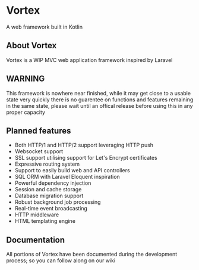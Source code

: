 # Vortex
A web framework built in Kotlin

## About Vortex
Vortex is a WIP MVC web application framework inspired by Laravel

## WARNING
This framework is nowhere near finished, while it may get close to a usable state very quickly there is no guarentee on functions and features remaining 
in the same state, please wait until an offical release before using this in any proper capacity

## Planned features
* Both HTTP/1 and HTTP/2 support leveraging HTTP push
* Websocket support
* SSL support utilising support for Let's Encrypt certificates
* Expressive routing system
* Support to easily build web and API controllers
* SQL ORM with Laravel Eloquent inspiration
* Powerful dependency injection
* Session and cache storage
* Database migration support
* Robust background job processing
* Real-time event broadcasting
* HTTP middleware
* HTML templating engine

## Documentation
All portions of Vortex have been documented during the development process;
 so you can follow along on our wiki
